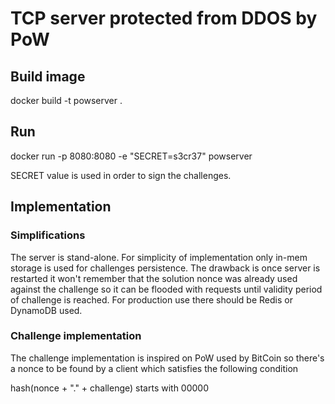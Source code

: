 # TCP server protected from DDOS by PoW

## Build image
docker build -t powserver .   

## Run
docker run -p 8080:8080 -e "SECRET=s3cr37" powserver

SECRET value is used in order to sign the challenges.

## Implementation

### Simplifications
The server is stand-alone. For simplicity of implementation only in-mem storage is used for challenges persistence.
The drawback is once server is restarted it won't remember that the solution nonce was already used against the challenge so it can be flooded with requests until validity period of challenge is reached.
For production use there should be Redis or DynamoDB used.

### Challenge implementation
The challenge implementation is inspired on PoW used by BitCoin so there's a nonce to be found by a client which satisfies the following condition 

hash(nonce + "." + challenge) starts with 00000  
